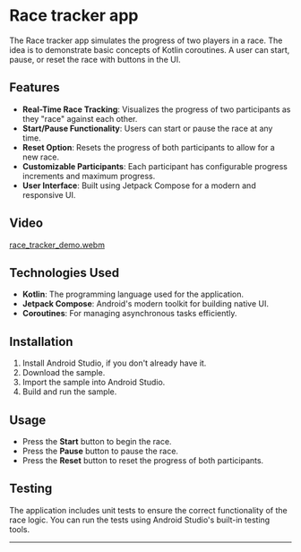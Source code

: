 Race tracker app
=================================

The Race tracker app simulates the progress of two players in a race. The idea is to demonstrate 
basic concepts of Kotlin coroutines. A user can start, pause, or reset the race with buttons in the 
UI.

## Features

- **Real-Time Race Tracking**: Visualizes the progress of two participants as they "race" against each other.
- **Start/Pause Functionality**: Users can start or pause the race at any time.
- **Reset Option**: Resets the progress of both participants to allow for a new race.
- **Customizable Participants**: Each participant has configurable progress increments and maximum progress.
- **User Interface**: Built using Jetpack Compose for a modern and responsive UI.

## Video
[race_tracker_demo.webm](..%2F..%2F..%2FDesktop%2Frace_tracker_demo.webm)

## Technologies Used

- **Kotlin**: The programming language used for the application.
- **Jetpack Compose**: Android's modern toolkit for building native UI.
- **Coroutines**: For managing asynchronous tasks efficiently.

## Installation

1. Install Android Studio, if you don't already have it.
2. Download the sample.
3. Import the sample into Android Studio.
4. Build and run the sample.

## Usage

- Press the **Start** button to begin the race.
- Press the **Pause** button to pause the race.
- Press the **Reset** button to reset the progress of both participants.

## Testing

The application includes unit tests to ensure the correct functionality of the race logic. You can run the tests using Android Studio's built-in testing tools.

---
